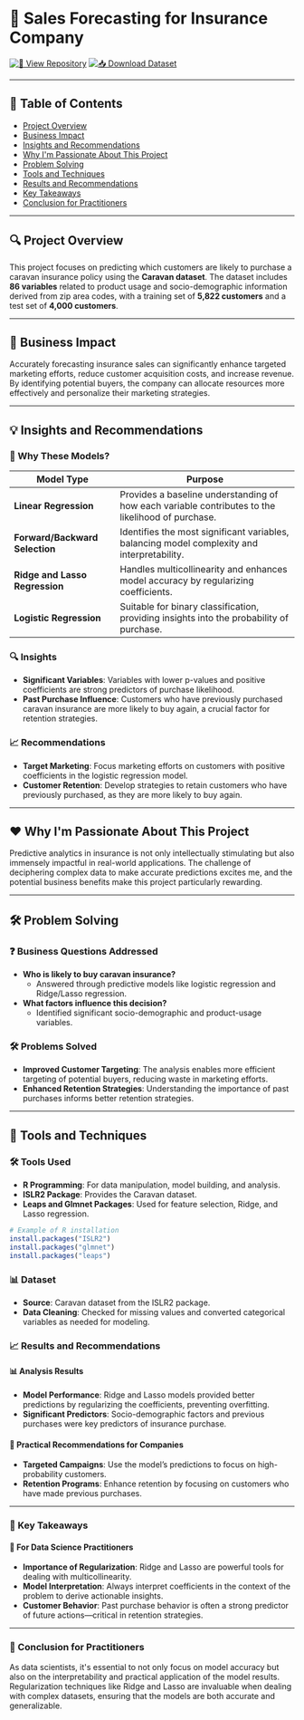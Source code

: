 # 🎯 Sales Forecasting for Insurance Company

[![🔗 View Repository](https://img.shields.io/badge/View-Repository-blue)](https://github.com/devarchanadev/Sales-Forecasting-for-Insurance-Company)
[![📥 Download Dataset](https://img.shields.io/badge/Download-Dataset-brightgreen)](https://cran.r-project.org/web/packages/ISLR2/)

---

## 📑 Table of Contents
- [Project Overview](#-project-overview)
- [Business Impact](#-business-impact)
- [Insights and Recommendations](#-insights-and-recommendations)
- [Why I'm Passionate About This Project](#-why-im-passionate-about-this-project)
- [Problem Solving](#-problem-solving)
- [Tools and Techniques](#-tools-and-techniques)
- [Results and Recommendations](#-results-and-recommendations)
- [Key Takeaways](#-key-takeaways)
- [Conclusion for Practitioners](#-conclusion-for-practitioners)

---

## 🔍 Project Overview
This project focuses on predicting which customers are likely to purchase a caravan insurance policy using the **Caravan dataset**. The dataset includes **86 variables** related to product usage and socio-demographic information derived from zip area codes, with a training set of **5,822 customers** and a test set of **4,000 customers**.

---

## 💼 Business Impact
Accurately forecasting insurance sales can significantly enhance targeted marketing efforts, reduce customer acquisition costs, and increase revenue. By identifying potential buyers, the company can allocate resources more effectively and personalize their marketing strategies.

---

## 💡 Insights and Recommendations

### 🤖 Why These Models?
| Model Type                  | Purpose                                                                                       |
|-----------------------------|-----------------------------------------------------------------------------------------------|
| **Linear Regression**        | Provides a baseline understanding of how each variable contributes to the likelihood of purchase. |
| **Forward/Backward Selection** | Identifies the most significant variables, balancing model complexity and interpretability.      |
| **Ridge and Lasso Regression** | Handles multicollinearity and enhances model accuracy by regularizing coefficients.             |
| **Logistic Regression**      | Suitable for binary classification, providing insights into the probability of purchase.        |

### 🔍 Insights
- **Significant Variables**: Variables with lower p-values and positive coefficients are strong predictors of purchase likelihood.
- **Past Purchase Influence**: Customers who have previously purchased caravan insurance are more likely to buy again, a crucial factor for retention strategies.

### 📈 Recommendations
- **Target Marketing**: Focus marketing efforts on customers with positive coefficients in the logistic regression model.
- **Customer Retention**: Develop strategies to retain customers who have previously purchased, as they are more likely to buy again.

---

## ❤️ Why I'm Passionate About This Project
Predictive analytics in insurance is not only intellectually stimulating but also immensely impactful in real-world applications. The challenge of deciphering complex data to make accurate predictions excites me, and the potential business benefits make this project particularly rewarding.

---

## 🛠️ Problem Solving

### ❓ Business Questions Addressed
- **Who is likely to buy caravan insurance?** 
  - Answered through predictive models like logistic regression and Ridge/Lasso regression.
- **What factors influence this decision?**
  - Identified significant socio-demographic and product-usage variables.

### 🛠️ Problems Solved
- **Improved Customer Targeting**: The analysis enables more efficient targeting of potential buyers, reducing waste in marketing efforts.
- **Enhanced Retention Strategies**: Understanding the importance of past purchases informs better retention strategies.

---

## 🔧 Tools and Techniques

### 🛠️ Tools Used
- **R Programming**: For data manipulation, model building, and analysis.
- **ISLR2 Package**: Provides the Caravan dataset.
- **Leaps and Glmnet Packages**: Used for feature selection, Ridge, and Lasso regression.

```r
# Example of R installation
install.packages("ISLR2")
install.packages("glmnet")
install.packages("leaps")
```

### 📊 Dataset
- **Source**: Caravan dataset from the ISLR2 package.
- **Data Cleaning**: Checked for missing values and converted categorical variables as needed for modeling.



### 📈 Results and Recommendations

#### 📊 Analysis Results
- **Model Performance**: Ridge and Lasso models provided better predictions by regularizing the coefficients, preventing overfitting.
- **Significant Predictors**: Socio-demographic factors and previous purchases were key predictors of insurance purchase.

#### 🏢 Practical Recommendations for Companies
- **Targeted Campaigns**: Use the model’s predictions to focus on high-probability customers.
- **Retention Programs**: Enhance retention by focusing on customers who have made previous purchases.

---

### 🚀 Key Takeaways

#### 💼 For Data Science Practitioners
- **Importance of Regularization**: Ridge and Lasso are powerful tools for dealing with multicollinearity.
- **Model Interpretation**: Always interpret coefficients in the context of the problem to derive actionable insights.
- **Customer Behavior**: Past purchase behavior is often a strong predictor of future actions—critical in retention strategies.

---

### 🏁 Conclusion for Practitioners
As data scientists, it's essential to not only focus on model accuracy but also on the interpretability and practical application of the model results. Regularization techniques like Ridge and Lasso are invaluable when dealing with complex datasets, ensuring that the models are both accurate and generalizable.
